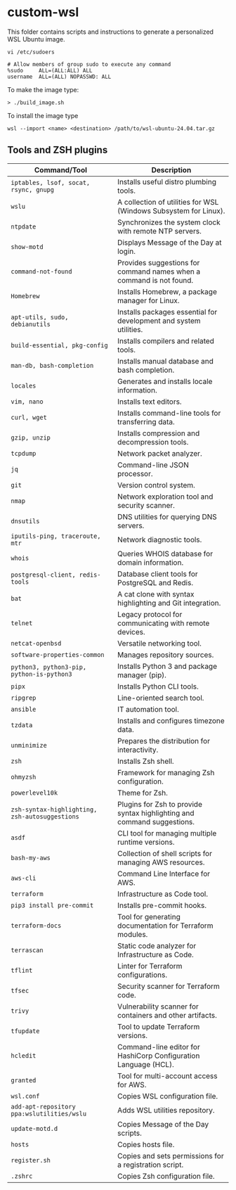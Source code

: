 # custom-wsl

This folder contains scripts and instructions to generate a personalized WSL Ubuntu image.

`vi /etc/sudoers`
```shell
# Allow members of group sudo to execute any command
%sudo     ALL=(ALL:ALL) ALL
username  ALL=(ALL) NOPASSWD: ALL
```

To make the image type:

```shell
> ./build_image.sh
```

To install the image type

```shell
wsl --import <name> <destination> /path/to/wsl-ubuntu-24.04.tar.gz
```

## Tools and ZSH plugins

| **Command/Tool**                           | **Description**                                                                                           |
|--------------------------------------------|-----------------------------------------------------------------------------------------------------------|
| `iptables, lsof, socat, rsync, gnupg`      | Installs useful distro plumbing tools.                                                                    |
| `wslu`                                     | A collection of utilities for WSL (Windows Subsystem for Linux).                                          |
| `ntpdate`                                  | Synchronizes the system clock with remote NTP servers.                                                    |
| `show-motd`                                | Displays Message of the Day at login.                                                                     |
| `command-not-found`                        | Provides suggestions for command names when a command is not found.                                        |
| `Homebrew`                                 | Installs Homebrew, a package manager for Linux.                                                           |
| `apt-utils, sudo, debianutils`             | Installs packages essential for development and system utilities.                                         |
| `build-essential, pkg-config`              | Installs compilers and related tools.                                                                     |
| `man-db, bash-completion`                  | Installs manual database and bash completion.                                                             |
| `locales`                                  | Generates and installs locale information.                                                                |
| `vim, nano`                                | Installs text editors.                                                                                    |
| `curl, wget`                               | Installs command-line tools for transferring data.                                                        |
| `gzip, unzip`                              | Installs compression and decompression tools.                                                             |
| `tcpdump`                                  | Network packet analyzer.                                                                                  |
| `jq`                                       | Command-line JSON processor.                                                                              |
| `git`                                      | Version control system.                                                                                   |
| `nmap`                                     | Network exploration tool and security scanner.                                                            |
| `dnsutils`                                 | DNS utilities for querying DNS servers.                                                                   |
| `iputils-ping, traceroute, mtr`            | Network diagnostic tools.                                                                                 |
| `whois`                                    | Queries WHOIS database for domain information.                                                            |
| `postgresql-client, redis-tools`           | Database client tools for PostgreSQL and Redis.                                                           |
| `bat`                                      | A cat clone with syntax highlighting and Git integration.                                                 |
| `telnet`                                   | Legacy protocol for communicating with remote devices.                                                    |
| `netcat-openbsd`                           | Versatile networking tool.                                                                                |
| `software-properties-common`               | Manages repository sources.                                                                               |
| `python3, python3-pip, python-is-python3`  | Installs Python 3 and package manager (pip).                                                              |
| `pipx`                                     | Installs Python CLI tools.                                                                                |
| `ripgrep`                                  | Line-oriented search tool.                                                                                |
| `ansible`                                  | IT automation tool.                                                                                       |
| `tzdata`                                   | Installs and configures timezone data.                                                                    |
| `unminimize`                               | Prepares the distribution for interactivity.                                                              |
| `zsh`                                      | Installs Zsh shell.                                                                                       |
| `ohmyzsh`                                  | Framework for managing Zsh configuration.                                                                 |
| `powerlevel10k`                            | Theme for Zsh.                                                                                            |
| `zsh-syntax-highlighting, zsh-autosuggestions` | Plugins for Zsh to provide syntax highlighting and command suggestions.                                |
| `asdf`                                     | CLI tool for managing multiple runtime versions.                                                          |
| `bash-my-aws`                              | Collection of shell scripts for managing AWS resources.                                                   |
| `aws-cli`                                  | Command Line Interface for AWS.                                                                            |
| `terraform`                                | Infrastructure as Code tool.                                                                               |
| `pip3 install pre-commit`                  | Installs pre-commit hooks.                                                                                |
| `terraform-docs`                           | Tool for generating documentation for Terraform modules.                                                   |
| `terrascan`                                | Static code analyzer for Infrastructure as Code.                                                           |
| `tflint`                                   | Linter for Terraform configurations.                                                                      |
| `tfsec`                                    | Security scanner for Terraform code.                                                                      |
| `trivy`                                    | Vulnerability scanner for containers and other artifacts.                                                |
| `tfupdate`                                 | Tool to update Terraform versions.                                                                         |
| `hcledit`                                  | Command-line editor for HashiCorp Configuration Language (HCL).                                           |
| `granted`                                  | Tool for multi-account access for AWS.                                                                    |
| `wsl.conf`                                 | Copies WSL configuration file.                                                                            |
| `add-apt-repository ppa:wslutilities/wslu` | Adds WSL utilities repository.                                                                            |
| `update-motd.d`                            | Copies Message of the Day scripts.                                                                        |
| `hosts`                                    | Copies hosts file.                                                                                        |
| `register.sh`                              | Copies and sets permissions for a registration script.                                                    |
| `.zshrc`                                   | Copies Zsh configuration file.                                                                            |